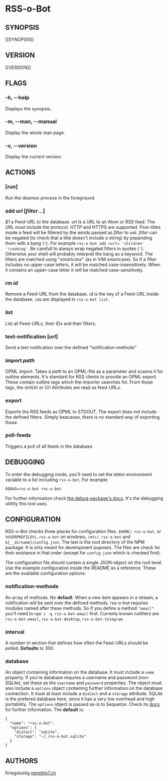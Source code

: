 # RSS-o-Bot

## SYNOPSIS
[[SYNOPSIS]]

## VERSION
[[VERSION]]

## FLAGS

### -h, --help
Displays the synopsis.

### -m, --man, --manual
Display the whole man page.

### -v, --version
Display the current version.

## ACTIONS
### [run]
Run the deamon process in the foreground.

### add _url_ [_filter_...]
_$1_ a Feed-URL to the database. _url_ is a URL to an Atom or RSS feed. The URL must include the protocol. HTTP and HTTPS are supported. Post-titles inside a feed will be filtered by the words passed as _filter_ to `add`. _filter_ can be negated (to check that a title doesn't include a string) by pepending them with a bang (`!`). For example `rss-o-bot add <url> 'children' '!cooking'`. Be carefull to always wrap negated filters in quotes (`'`). Otherwise your shell will probably interpret the bang as a keyword. The filters are matched using "_smartcase_" (as in VIM smartcase). So if a filter includes no upper-case letters, it will be matched case-insensitively. When it contains an upper-case letter it will be matched case-sensitively.

### rm _id_
Remove a Feed-URL from the database. _id_ is the key of a Feed-URL inside the database. `id`s are displayed in `rss-o-bot list`.

### list
List all Feed-URLs, their IDs and their filters.

### test-notification [_url_]
Send a test notification over the defined "notification-methods"

### import _path_
OPML import. Takes a _path_ to an OPML-file as a parameter and scanns it for outline elements. It's standard for RSS clients to provide an OPML export. These contain outline tags which the importer searches for. From those tags, the xmlUrl or Url Attributes are read as feed-URLs.

### export
Exports the RSS feeds as OPML to STDOUT. The export does not include the defined filters. Simply beacause, there is no standard way of exporting those.

### poll-feeds
Triggers a poll of all feeds in the database.

## DEBUGGING
To enter the debugging mode, you'll need to set the `DEBUG` environment variable to a list including `rss-o-bot`. For example:

```
DEBUG=rss-o-bot rss-o-bot
```

For further information check [the debug-package's docs](https://www.npmjs.com/package/debug). It's the debugging utitlity this tool uses.

## CONFIGURATION
RSS-o-Bot checks three places for configuration files. `$HOME/.rss-o-bot`, or `%USERPROFILE%\.rss-o-bot` on windows, `/etc/.rss-o-bot` and `${__dirname}/config.json`. The last is the root directory of the NPM package. It is only meant for development puposes. The files are check for their existance in that order (except for `config.json` which is checked first).

The configuration file should contain a single JSON-object on the root level. Use the example configuration inside the README as a reference. These are the available configuration options:

### notification-methods
An array of methods. No **default**. When a new item appears in a stream, a notification will be sent over the defined methods. rss-o-bot requires modules named after these methods. So if you define a method `"email"` you'll need to `npm i -g rss-o-bot-email` first. Currenly known notifiers are `rss-o-bot-email`, `rss-o-bot-desktop`, `rss-o-bot-telegram`.

### interval
A number in section that defines how often the Feed-URLs should be polled. **Defaults** to 300.

### database
An object containing information on the database. It must include a `name` property. If you're database requires a username and password (non-SQLite), set these as the `username` and `password` properties. The object must also include a `options` object containing further information on the database connection. It must at least include a `dialect` and a `storage` attribute. SQLite is the prefered database here, since it has a very low overhead and high portability. The `options` object is passed as-is to Sequelize. Check its [docs](http://sequelize.readthedocs.io/en/latest/api/sequelize/) for further information. The **default** is:

```
{
  "name": "rss-o-bot",
  "options": {
    "dialect": "sqlite",
    "storage": "~/.rss-o-bot.sqlite"
  }
}
```

## AUTHORS
Kriegslustig <npm@ls7.ch>

